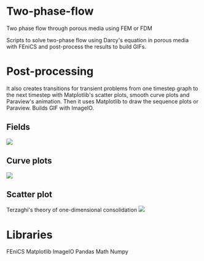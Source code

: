 # Two-phase-flow
Two phase flow through porous media using FEM or FDM

Scripts to solve two-phase flow using Darcy's equation in porous media with FEniCS and post-process the results to build GIFs.

# Post-processing
It also creates transitions for transient problems from one timestep graph to the next timestep with Matplotlib's scatter plots, smooth curve plots and Paraview's animation.
Then it uses Matplotlib to draw the sequence plots or Paraview. Builds GIF with ImageIO.

## Fields
![](fenics/darcy-two-zones_gif.gif)

## Curve plots
![](fenics/sat_front_gif.gif)

## Scatter plot
Terzaghi's theory of one-dimensional consolidation
![](fenics/terzaghi_gif.gif)

# Libraries
FEniCS
Matplotlib
ImageIO
Pandas
Math
Numpy
